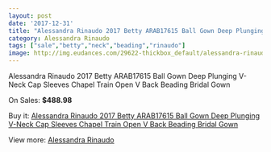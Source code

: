 ```yaml
---
layout: post
date: '2017-12-31'
title: "Alessandra Rinaudo 2017 Betty ARAB17615 Ball Gown Deep Plunging V-Neck Cap Sleeves Chapel Train Open V Back Beading Bridal Gown"
category: Alessandra Rinaudo
tags: ["sale","betty","neck","beading","rinaudo"]
image: http://img.eudances.com/29622-thickbox_default/alessandra-rinaudo-2017-betty-arab17615-ball-gown-deep-plunging-v-neck-cap-sleeves-chapel-train-open-v-back-beading-bridal-gown.jpg
---
```

Alessandra Rinaudo 2017 Betty ARAB17615 Ball Gown Deep Plunging V-Neck Cap Sleeves Chapel Train Open V Back Beading Bridal Gown

On Sales: **$488.98**
<a href="https://www.eudances.com/en/alessandra-rinaudo/9582-alessandra-rinaudo-2017-betty-arab17615-ball-gown-deep-plunging-v-neck-cap-sleeves-chapel-train-open-v-back-beading-bridal-gown.html"><amp-img layout="responsive" width="600" height="600" src="//img.eudances.com/29622-thickbox_default/alessandra-rinaudo-2017-betty-arab17615-ball-gown-deep-plunging-v-neck-cap-sleeves-chapel-train-open-v-back-beading-bridal-gown.jpg" alt="Alessandra Rinaudo 2017 Betty ARAB17615 Ball Gown Deep Plunging V-Neck Cap Sleeves Chapel Train Open V Back Beading Bridal Gown 0" /></a>
<a href="https://www.eudances.com/en/alessandra-rinaudo/9582-alessandra-rinaudo-2017-betty-arab17615-ball-gown-deep-plunging-v-neck-cap-sleeves-chapel-train-open-v-back-beading-bridal-gown.html"><amp-img layout="responsive" width="600" height="600" src="//img.eudances.com/29628-thickbox_default/alessandra-rinaudo-2017-betty-arab17615-ball-gown-deep-plunging-v-neck-cap-sleeves-chapel-train-open-v-back-beading-bridal-gown.jpg" alt="Alessandra Rinaudo 2017 Betty ARAB17615 Ball Gown Deep Plunging V-Neck Cap Sleeves Chapel Train Open V Back Beading Bridal Gown 1" /></a>
<a href="https://www.eudances.com/en/alessandra-rinaudo/9582-alessandra-rinaudo-2017-betty-arab17615-ball-gown-deep-plunging-v-neck-cap-sleeves-chapel-train-open-v-back-beading-bridal-gown.html"><amp-img layout="responsive" width="600" height="600" src="//img.eudances.com/29627-thickbox_default/alessandra-rinaudo-2017-betty-arab17615-ball-gown-deep-plunging-v-neck-cap-sleeves-chapel-train-open-v-back-beading-bridal-gown.jpg" alt="Alessandra Rinaudo 2017 Betty ARAB17615 Ball Gown Deep Plunging V-Neck Cap Sleeves Chapel Train Open V Back Beading Bridal Gown 2" /></a>
<a href="https://www.eudances.com/en/alessandra-rinaudo/9582-alessandra-rinaudo-2017-betty-arab17615-ball-gown-deep-plunging-v-neck-cap-sleeves-chapel-train-open-v-back-beading-bridal-gown.html"><amp-img layout="responsive" width="600" height="600" src="//img.eudances.com/29626-thickbox_default/alessandra-rinaudo-2017-betty-arab17615-ball-gown-deep-plunging-v-neck-cap-sleeves-chapel-train-open-v-back-beading-bridal-gown.jpg" alt="Alessandra Rinaudo 2017 Betty ARAB17615 Ball Gown Deep Plunging V-Neck Cap Sleeves Chapel Train Open V Back Beading Bridal Gown 3" /></a>
<a href="https://www.eudances.com/en/alessandra-rinaudo/9582-alessandra-rinaudo-2017-betty-arab17615-ball-gown-deep-plunging-v-neck-cap-sleeves-chapel-train-open-v-back-beading-bridal-gown.html"><amp-img layout="responsive" width="600" height="600" src="//img.eudances.com/29625-thickbox_default/alessandra-rinaudo-2017-betty-arab17615-ball-gown-deep-plunging-v-neck-cap-sleeves-chapel-train-open-v-back-beading-bridal-gown.jpg" alt="Alessandra Rinaudo 2017 Betty ARAB17615 Ball Gown Deep Plunging V-Neck Cap Sleeves Chapel Train Open V Back Beading Bridal Gown 4" /></a>
<a href="https://www.eudances.com/en/alessandra-rinaudo/9582-alessandra-rinaudo-2017-betty-arab17615-ball-gown-deep-plunging-v-neck-cap-sleeves-chapel-train-open-v-back-beading-bridal-gown.html"><amp-img layout="responsive" width="600" height="600" src="//img.eudances.com/29624-thickbox_default/alessandra-rinaudo-2017-betty-arab17615-ball-gown-deep-plunging-v-neck-cap-sleeves-chapel-train-open-v-back-beading-bridal-gown.jpg" alt="Alessandra Rinaudo 2017 Betty ARAB17615 Ball Gown Deep Plunging V-Neck Cap Sleeves Chapel Train Open V Back Beading Bridal Gown 5" /></a>
<a href="https://www.eudances.com/en/alessandra-rinaudo/9582-alessandra-rinaudo-2017-betty-arab17615-ball-gown-deep-plunging-v-neck-cap-sleeves-chapel-train-open-v-back-beading-bridal-gown.html"><amp-img layout="responsive" width="600" height="600" src="//img.eudances.com/29623-thickbox_default/alessandra-rinaudo-2017-betty-arab17615-ball-gown-deep-plunging-v-neck-cap-sleeves-chapel-train-open-v-back-beading-bridal-gown.jpg" alt="Alessandra Rinaudo 2017 Betty ARAB17615 Ball Gown Deep Plunging V-Neck Cap Sleeves Chapel Train Open V Back Beading Bridal Gown 6" /></a>

Buy it: [Alessandra Rinaudo 2017 Betty ARAB17615 Ball Gown Deep Plunging V-Neck Cap Sleeves Chapel Train Open V Back Beading Bridal Gown](https://www.eudances.com/en/alessandra-rinaudo/9582-alessandra-rinaudo-2017-betty-arab17615-ball-gown-deep-plunging-v-neck-cap-sleeves-chapel-train-open-v-back-beading-bridal-gown.html "Alessandra Rinaudo 2017 Betty ARAB17615 Ball Gown Deep Plunging V-Neck Cap Sleeves Chapel Train Open V Back Beading Bridal Gown")

View more: [Alessandra Rinaudo](https://www.eudances.com/en/147-alessandra-rinaudo "Alessandra Rinaudo")